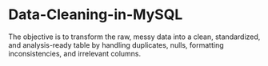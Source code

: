 # Data-Cleaning-in-MySQL
The objective is to transform the raw, messy data into a clean, standardized, and analysis-ready table by handling duplicates, nulls, formatting inconsistencies, and irrelevant columns.
